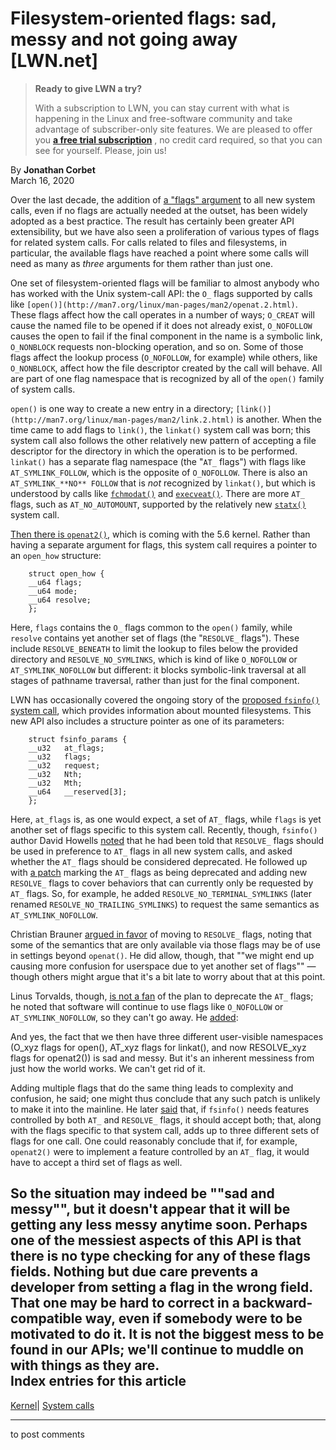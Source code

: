# Filesystem-oriented flags: sad, messy and not going away [LWN.net]

> **Ready to give LWN a try?**
> 
> With a subscription to LWN, you can stay current with what is happening in the Linux and free-software community and take advantage of subscriber-only site features. We are pleased to offer you **[a free trial subscription](https://lwn.net/Promo/nst-trial/claim)** , no credit card required, so that you can see for yourself. Please, join us! 

By **Jonathan Corbet**  
March 16, 2020 

Over the last decade, the addition of [a "flags" argument](/Articles/585415/) to all new system calls, even if no flags are actually needed at the outset, has been widely adopted as a best practice. The result has certainly been greater API extensibility, but we have also seen a proliferation of various types of flags for related system calls. For calls related to files and filesystems, in particular, the available flags have reached a point where some calls will need as many as _three_ arguments for them rather than just one. 

One set of filesystem-oriented flags will be familiar to almost anybody who has worked with the Unix system-call API: the `O_` flags supported by calls like `[open()](http://man7.org/linux/man-pages/man2/openat.2.html)`. These flags affect how the call operates in a number of ways; `O_CREAT` will cause the named file to be opened if it does not already exist, `O_NOFOLLOW` causes the open to fail if the final component in the name is a symbolic link, `O_NONBLOCK` requests non-blocking operation, and so on. Some of those flags affect the lookup process (`O_NOFOLLOW`, for example) while others, like `O_NONBLOCK`, affect how the file descriptor created by the call will behave. All are part of one flag namespace that is recognized by all of the `open()` family of system calls. 

`open()` is one way to create a new entry in a directory; `[link()](http://man7.org/linux/man-pages/man2/link.2.html)` is another. When the time came to add flags to `link()`, the `linkat()` system call was born; this system call also follows the other relatively new pattern of accepting a file descriptor for the directory in which the operation is to be performed. `linkat()` has a separate flag namespace (the "`AT_` flags") with flags like `AT_SYMLINK_FOLLOW`, which is the opposite of `O_NOFOLLOW`. There is also an `AT_SYMLINK_**NO** FOLLOW` that is _not_ recognized by `linkat()`, but which is understood by calls like [`fchmodat()`](http://man7.org/linux/man-pages/man2/chmod.2.html) and [`execveat()`](http://man7.org/linux/man-pages/man2/execveat.2.html). There are more `AT_` flags, such as `AT_NO_AUTOMOUNT`, supported by the relatively new [`statx()`](http://man7.org/linux/man-pages/man2/statx.2.html) system call. 

[Then there is `openat2()`](/Articles/796868/), which is coming with the 5.6 kernel. Rather than having a separate argument for flags, this system call requires a pointer to an `open_how` structure: 
    
    
        struct open_how {
    	__u64 flags;
    	__u64 mode;
    	__u64 resolve;
        };
    

Here, `flags` contains the `O_` flags common to the `open()` family, while `resolve` contains yet another set of flags (the "`RESOLVE_` flags"). These include `RESOLVE_BENEATH` to limit the lookup to files below the provided directory and `RESOLVE_NO_SYMLINKS`, which is kind of like `O_NOFOLLOW` or `AT_SYMLINK_NOFOLLOW` but different: it blocks symbolic-link traversal at all stages of pathname traversal, rather than just for the final component. 

LWN has occasionally covered the ongoing story of the [proposed `fsinfo()` system call](/Articles/813172/), which provides information about mounted filesystems. This new API also includes a structure pointer as one of its parameters: 
    
    
        struct fsinfo_params {
    	__u32	at_flags;
    	__u32	flags;
    	__u32	request;
    	__u32	Nth;
    	__u32	Mth;
    	__u64	__reserved[3];
        };
    

Here, `at_flags` is, as one would expect, a set of `AT_` flags, while `flags` is yet another set of flags specific to this system call. Recently, though, `fsinfo()` author David Howells [noted](/ml/linux-fsdevel/96563.1582901612@warthog.procyon.org.uk/) that he had been told that `RESOLVE_` flags should be used in preference to `AT_` flags in all new system calls, and asked whether the `AT_` flags should be considered deprecated. He followed up with [a patch](/ml/linux-fsdevel/3774367.1583430213@warthog.procyon.org.uk/) marking the `AT_` flags as being deprecated and adding new `RESOLVE_` flags to cover behaviors that can currently only be requested by `AT_` flags. So, for example, he added `RESOLVE_NO_TERMINAL_SYMLINKS` (later renamed `RESOLVE_NO_TRAILING_SYMLINKS`) to request the same semantics as `AT_SYMLINK_NOFOLLOW`. 

Christian Brauner [argued in favor](/ml/linux-fsdevel/20200228152427.rv3crd7akwdhta2r@wittgenstein/) of moving to `RESOLVE_` flags, noting that some of the semantics that are only available via those flags may be of use in settings beyond `openat()`. He did allow, though, that ""we might end up causing more confusion for userspace due to yet another set of flags"" — though others might argue that it's a bit late to worry about that at this point. 

Linus Torvalds, though, [is not a fan](/ml/linux-fsdevel/CAHk-=wiEBNFJ0_riJnpuUXTO7+_HByVo-R3pGoB_84qv3LzHxA@mail.gmail.com/) of the plan to deprecate the `AT_` flags; he noted that software will continue to use flags like `O_NOFOLLOW` or `AT_SYMLINK_NOFOLLOW`, so they can't go away. He [added](/ml/linux-fsdevel/CAHk-=wiaL6zznNtCHKg6+MJuCqDxO=yVfms3qR9A0czjKuSSiA@mail.gmail.com/): 

And yes, the fact that we then have three different user-visible namespaces (O_xyz flags for open(), AT_xyz flags for linkat(), and now RESOLVE_xyz flags for openat2()) is sad and messy. But it's an inherent messiness from just how the world works. We can't get rid of it. 

Adding multiple flags that do the same thing leads to complexity and confusion, he said; one might thus conclude that any such patch is unlikely to make it into the mainline. He later [said](/ml/linux-fsdevel/CAHk-=wgu3Wo_xcjXnwski7JZTwQFaMmKD0hoTZ=hqQv3-YojSg@mail.gmail.com/) that, if `fsinfo()` needs features controlled by both `AT_` and `RESOLVE_` flags, it should accept both; that, along with the flags specific to that system call, adds up to three different sets of flags for one call. One could reasonably conclude that if, for example, `openat2()` were to implement a feature controlled by an `AT_` flag, it would have to accept a third set of flags as well. 

So the situation may indeed be ""sad and messy"", but it doesn't appear that it will be getting any less messy anytime soon. Perhaps one of the messiest aspects of this API is that there is no type checking for any of these flags fields. Nothing but due care prevents a developer from setting a flag in the wrong field. That one may be hard to correct in a backward-compatible way, even if somebody were to be motivated to do it. It is not the biggest mess to be found in our APIs; we'll continue to muddle on with things as they are.  
Index entries for this article  
---  
[Kernel](/Kernel/Index)| [System calls](/Kernel/Index#System_calls)  
  


* * *

to post comments 
